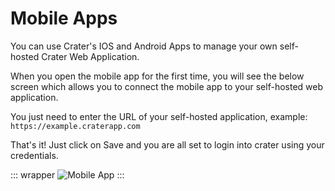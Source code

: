 # Mobile Apps

You can use Crater's IOS and Android Apps to manage your own self-hosted Crater Web Application.

When you open the mobile app for the first time, you will see the below screen which allows you to connect the mobile app to your self-hosted web application.

You just need to enter the URL of your self-hosted application, example: `https://example.craterapp.com`

That's it! Just click on Save and you are all set to login into crater using your credentials.

::: wrapper
![Mobile App](/images/endpoint-setup.png)
:::
